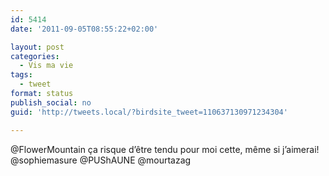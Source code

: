 ```yaml
---
id: 5414
date: '2011-09-05T08:55:22+02:00'

layout: post
categories:
  - Vis ma vie
tags:
  - tweet
format: status
publish_social: no
guid: 'http://tweets.local/?birdsite_tweet=110637130971234304'

---
```


@FlowerMountain ça risque d’être tendu pour moi cette, même si j’aimerai! @sophiemasure @PUShAUNE @mourtazag